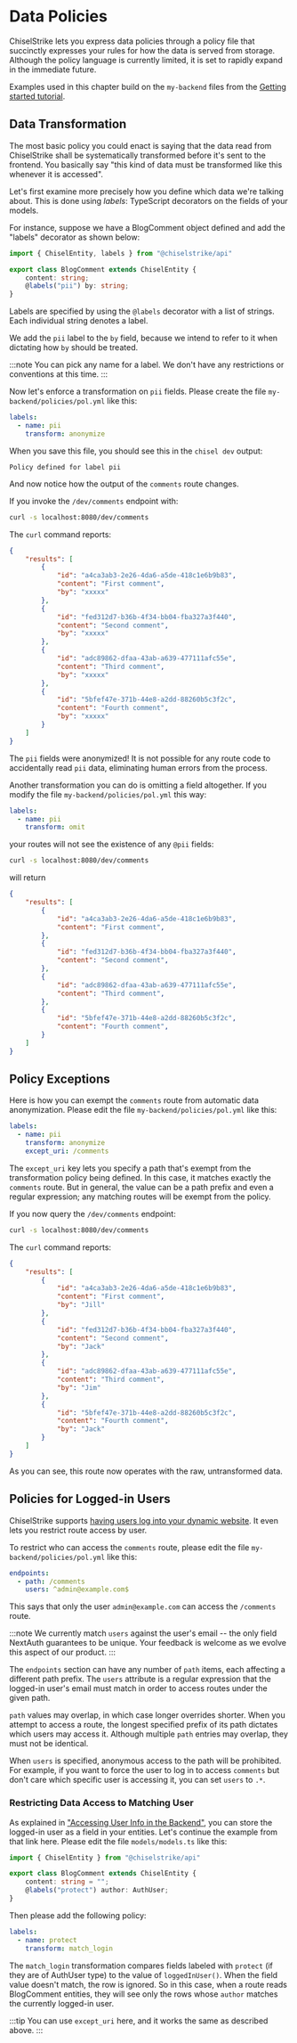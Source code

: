 # Data Policies

ChiselStrike lets you express data policies through a policy file that
succinctly expresses your rules for how the data is served from
storage.  Although the policy language is currently limited, it is set
to rapidly expand in the immediate future.

Examples used in this chapter build on the `my-backend` files from the
[Getting started tutorial](/tutorials/getting-started/).

## Data Transformation

The most basic policy you could enact is saying that the data read
from ChiselStrike shall be systematically transformed before it's sent
to the frontend.  You basically say "this kind of data must be
transformed like this whenever it is accessed".

Let's first examine more precisely how you define which data we're
talking about.  This is done using _labels_: TypeScript decorators on
the fields of your models.

For instance, suppose we have a BlogComment object defined and add the "labels"
decorator as shown below:

```typescript title="my-backend/models/models.ts"
import { ChiselEntity, labels } from "@chiselstrike/api"

export class BlogComment extends ChiselEntity {
    content: string;
    @labels("pii") by: string;
}
```

Labels are specified by using the `@labels` decorator with a list of strings. Each
individual string denotes a label.

We add the `pii` label to the `by` field, because we intend to
refer to it when dictating how `by` should be treated.

:::note
You can pick any name for a label.  We don't have any restrictions or
conventions at this time.
:::

Now let's enforce a transformation on `pii` fields.  Please create
the file `my-backend/policies/pol.yml` like this:

```yaml title="my-backend/policies/pol.yml"
labels:
  - name: pii
    transform: anonymize
```

When you save this file, you should see this in the `chisel dev`
output:

```
Policy defined for label pii
```

And now notice how the output of the `comments` route changes.

If you invoke the `/dev/comments` endpoint with:

```bash
curl -s localhost:8080/dev/comments
```

The `curl` command reports:

```json
{
    "results": [
        {
            "id": "a4ca3ab3-2e26-4da6-a5de-418c1e6b9b83",
            "content": "First comment",
            "by": "xxxxx"
        },
        {
            "id": "fed312d7-b36b-4f34-bb04-fba327a3f440",
            "content": "Second comment",
            "by": "xxxxx"
        },
        {
            "id": "adc89862-dfaa-43ab-a639-477111afc55e",
            "content": "Third comment",
            "by": "xxxxx"
        },
        {
            "id": "5bfef47e-371b-44e8-a2dd-88260b5c3f2c",
            "content": "Fourth comment",
            "by": "xxxxx"
        }
    ]
}
```

The `pii` fields were anonymized!  It is not possible for any
route code to accidentally read `pii` data, eliminating human
errors from the process.

Another transformation you can do is omitting a field altogether.  If you modify
the file `my-backend/policies/pol.yml` this way:

```yaml title="my-backend/policies/pol.yml"
labels:
  - name: pii
    transform: omit
```

your routes will not see the existence of any `@pii` fields:

```bash
curl -s localhost:8080/dev/comments
```

will return

```json
{
    "results": [
        {
            "id": "a4ca3ab3-2e26-4da6-a5de-418c1e6b9b83",
            "content": "First comment",
        },
        {
            "id": "fed312d7-b36b-4f34-bb04-fba327a3f440",
            "content": "Second comment",
        },
        {
            "id": "adc89862-dfaa-43ab-a639-477111afc55e",
            "content": "Third comment",
        },
        {
            "id": "5bfef47e-371b-44e8-a2dd-88260b5c3f2c",
            "content": "Fourth comment",
        }
    ]
}
```

## Policy Exceptions

Here is how you can exempt the `comments` route from automatic
data anonymization.  Please edit the file
`my-backend/policies/pol.yml` like this:

```yaml title="my-backend/policies/pol.yml"
labels:
  - name: pii
    transform: anonymize
    except_uri: /comments
```

The `except_uri` key lets you specify a path that's exempt from the
transformation policy being defined.  In this case, it matches exactly
the `comments` route.  But in general, the value can be a path
prefix and even a regular expression; any matching routes will be
exempt from the policy.

If you now query the `/dev/comments` endpoint:

```bash
curl -s localhost:8080/dev/comments
```

The `curl` command reports:

```json
{
    "results": [
        {
            "id": "a4ca3ab3-2e26-4da6-a5de-418c1e6b9b83",
            "content": "First comment",
            "by": "Jill"
        },
        {
            "id": "fed312d7-b36b-4f34-bb04-fba327a3f440",
            "content": "Second comment",
            "by": "Jack"
        },
        {
            "id": "adc89862-dfaa-43ab-a639-477111afc55e",
            "content": "Third comment",
            "by": "Jim"
        },
        {
            "id": "5bfef47e-371b-44e8-a2dd-88260b5c3f2c",
            "content": "Fourth comment",
            "by": "Jack"
        }
    ]
}
```

As you can see, this route now operates with the raw, untransformed
data.

## Policies for Logged-in Users

ChiselStrike supports [having users log into your dynamic
website](./login.md).  It even lets you restrict route access by
user.

To restrict who can access the `comments` route, please edit the
file `my-backend/policies/pol.yml` like this:

```yaml title="my-backend/policies/pol.yml"
endpoints:
  - path: /comments
    users: ^admin@example.com$
```

This says that only the user `admin@example.com` can access the `/comments`
route.

:::note
We currently match `users` against the user's email -- the only field
NextAuth guarantees to be unique.  Your feedback is welcome as we
evolve this aspect of our product.
:::

The `endpoints` section can have any number of `path` items, each
affecting a different path prefix.  The `users` attribute is a regular
expression that the logged-in user's email must match in order to access
routes under the given path.

`path` values may overlap, in which case longer overrides shorter.
When you attempt to access a route, the longest specified prefix
of its path dictates which users may access it.  Although multiple
`path` entries may overlap, they must not be identical.

When `users` is specified, anonymous access to the path will be
prohibited.  For example, if you want to force the user to log in to
access `comments` but don't care which specific user is accessing it,
you can set `users` to `.*`.

### Restricting Data Access to Matching User

As explained in ["Accessing User Info in the
Backend"](login#accessing-user-info-in-the-backend), you can store the
logged-in user as a field in your entities.  Let's continue the
example from that link here.  Please edit the file `models/models.ts`
like this:

```typescript title="my-backend/models/models.ts"
import { ChiselEntity } from "@chiselstrike/api"

export class BlogComment extends ChiselEntity {
    content: string = "";
    @labels("protect") author: AuthUser;
}
```

Then please add the following policy:

```yaml title="my-backend/policies/pol.yml"
labels:
  - name: protect
    transform: match_login
```

The `match_login` transformation compares fields labeled with
`protect` (if they are of AuthUser type) to the value of
`loggedInUser()`.  When the field value doesn't match, the row is
ignored.  So in this case, when a route reads BlogComment entities,
they will see only the rows whose `author` matches the currently
logged-in user.

:::tip
You can use `except_uri` here, and it works the same as described
above.
:::
